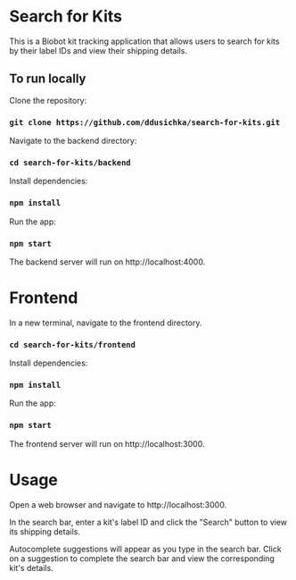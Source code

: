 # Search for Kits

This is a Biobot kit tracking application that allows users to search for kits by their label IDs and view their shipping details.

## To run locally

Clone the repository:

### `git clone https://github.com/ddusichka/search-for-kits.git`

Navigate to the backend directory:

### `cd search-for-kits/backend`

Install dependencies:

### `npm install`

Run the app:

### `npm start`

The backend server will run on http://localhost:4000.

# Frontend

In a new terminal, navigate to the frontend directory.

### `cd search-for-kits/frontend`

Install dependencies:

### `npm install`

Run the app:

### `npm start`

The frontend server will run on http://localhost:3000.

# Usage

Open a web browser and navigate to http://localhost:3000.

In the search bar, enter a kit's label ID and click the "Search" button to view its shipping details.

Autocomplete suggestions will appear as you type in the search bar. Click on a suggestion to complete the search bar and view the corresponding kit's details.

